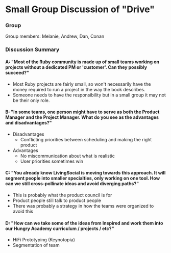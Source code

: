 # Small Group Discussion of "Drive"

### Group

Group members: Melanie, Andrew, Dan, Conan

### Discussion Summary

#### A: "Most of the Ruby community is made up of small teams working on projects without a dedicated PM or 'customer'. Can they possibly succeed?"
  * Most Ruby projects are fairly small, so won't necessarily have the money required to run a project in the way the book describes.
  * Someone needs to have the responsibility but in a small group it may not be their only role.

#### B: "In some teams, one person might have to serve as both the Product Manager and the Project Manager. What do you see as the advantages and disadvantages?"
  * Disadvantages
    * Conflicting priorities between scheduling and making the right product
  * Advantages
    * No miscommunication about what is realistic
    * User priorities sometimes win

#### C: "You already know LivingSocial is moving towards this approach. It will segment people into smaller specialties, only working on one tool. How can we still cross-pollinate ideas and avoid diverging paths?"
  * This is probably what the product council is for
  * Product people still talk to product people
  * There was probably a strategy in how the teams were organized to avoid this

#### D: "How can we take some of the ideas from Inspired and work them into our Hungry Academy curriculum / projects / etc?"
  * HiFi Prototyping (Keynotopia)
  * Segmentation of team
